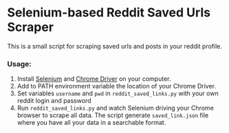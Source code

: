 # Selenium-based Reddit Saved Urls Scraper

This is a small script for scraping saved urls and posts in your reddit profile. 

### Usage:

1. Install [Selenium](http://www.seleniumhq.org/download/) and [Chrome Driver](https://sites.google.com/a/chromium.org/chromedriver/) on your computer.
2. Add to PATH environment variable the location of your Chrome Driver.
3. Set variables `username` and `pwd` in `reddit_saved_links.py` with your own reddit login and password
4. Run `reddit_saved_links.py` and watch Selenium driving your Chrome browser to scrape all data. The script generate `saved_link.json` file where you have all your data in a searchable format.